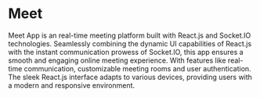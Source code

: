 # Meet

Meet App is an real-time meeting platform built with React.js and Socket.IO technologies. Seamlessly combining the dynamic UI capabilities of React.js with the instant communication prowess of Socket.IO, this app ensures a smooth and engaging online meeting experience. With features like real-time communication, customizable meeting rooms and user authentication. The sleek React.js interface adapts to various devices, providing users with a modern and responsive environment. 
